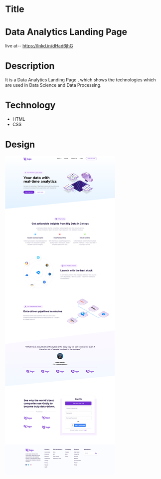 # Title
# Data Analytics Landing Page
live at-- https://lnkd.in/dHad6jhG

# Description
It is a Data Analytics Landing Page , which shows the technologies which are used in Data Science and Data Processing. 

# Technology 
- HTML
- CSS

# Design

![Project 6](./Data%20Analytics%20Landing%20page.png)
